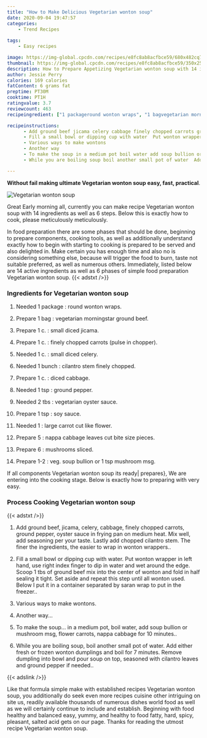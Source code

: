 ```yaml
---
title: "How to Make Delicious Vegetarian wonton soup"
date: 2020-09-04 19:47:57
categories:
    - Trend Recipes
    
tags:
    - Easy recipes

image: https://img-global.cpcdn.com/recipes/e8fc8ab8acfbce59/680x482cq70/vegetarian-wonton-soup-recipe-main-photo.jpg
thumbnail: https://img-global.cpcdn.com/recipes/e8fc8ab8acfbce59/350x250cq70/vegetarian-wonton-soup-recipe-main-photo.jpg
description: How to Prepare Appetizing Vegetarian wonton soup with 14 ingredients and 6 stages of easy cooking.
author: Jessie Perry
calories: 169 calories
fatContent: 6 grams fat
preptime: PT30M
cooktime: PT1H
ratingvalue: 3.7
reviewcount: 463
recipeingredient: ["1 packageround wonton wraps", "1 bagvegetarian morningstar ground beef", "1 c.small diced jicama", "1 c.finely chopped carrots pulse in chopper", "1 c.small diced celery", "1 bunchcilantro stem finely chopped", "1 c.diced cabbage", "1 tspground pepper", "2 tbsvegetarian oyster sauce", "1 tspsoy sauce", "1large carrot cut like flower", "5nappa cabbage leaves cut bite size pieces", "6mushrooms sliced", "1-2veg soup bullion or 1 tsp mushroom msg"]

recipeinstructions: 
      - Add ground beef jicama celery cabbage finely chopped carrots ground pepper oyster sauce in frying pan on medium heat Mix well  add seasoning per your taste Lastly add chopped cilantro stem The finer the ingredients  the easier to wrap in wonton wrappers 
      - Fill a small bowl or dipping cup with water  Put wonton wrapper in left hand use right index finger to dip in water and wet around the edge Scoop 1 tbs of ground beef mix into the center of wonton and fold in half sealing it tight Set aside and repeat this step until all wonton used Below I put it in a container separated by saran wrap to put in the freezer 
      - Various ways to make wontons 
      - Another way 
      - To make the soup in a medium pot boil water add soup bullion or mushroom msg flower carrots nappa cabbage for 10 minutes 
      - While you are boiling soup boil another small pot of water  Add either fresh or frozen wonton dumplings and boil for 7 minutes Remove dumpling into bowl and pour soup on top seasoned with cilantro leaves and ground pepper if needed

---
```




**Without fail making ultimate Vegetarian wonton soup easy, fast, practical**. 


![Vegetarian wonton soup](https://img-global.cpcdn.com/recipes/e8fc8ab8acfbce59/680x482cq70/vegetarian-wonton-soup-recipe-main-photo.jpg "Vegetarian wonton soup")




Great Early morning all, currently you can make recipe Vegetarian wonton soup with 14 ingredients as well as 6 steps. Below this is exactly how to cook, please meticulously meticulously.

In food preparation there are some phases that should be done, beginning to prepare components, cooking tools, as well as additionally understand exactly how to begin with starting to cooking is prepared to be served and also delighted in. Make certain you has enough time and also no is considering something else, because will trigger the food to burn, taste not suitable preferred, as well as numerous others. Immediately, listed below are 14 active ingredients as well as 6 phases of simple food preparation Vegetarian wonton soup.
{{< adstxt />}}

### Ingredients for Vegetarian wonton soup


1. Needed 1 package : round wonton wraps.

1. Prepare 1 bag : vegetarian morningstar ground beef.

1. Prepare 1 c. : small diced jicama.

1. Prepare 1 c. : finely chopped carrots (pulse in chopper).

1. Needed 1 c. : small diced celery.

1. Needed 1 bunch : cilantro stem finely chopped.

1. Prepare 1 c. : diced cabbage.

1. Needed 1 tsp : ground pepper.

1. Needed 2 tbs : vegetarian oyster sauce.

1. Prepare 1 tsp : soy sauce.

1. Needed 1 : large carrot cut like flower.

1. Prepare 5 : nappa cabbage leaves cut bite size pieces.

1. Prepare 6 : mushrooms sliced.

1. Prepare 1-2 : veg. soup bullion or 1 tsp mushroom msg.



If all components Vegetarian wonton soup its ready| prepares}, We are entering into the cooking stage. Below is exactly how to preparing with very easy.

### Process Cooking Vegetarian wonton soup

{{< adstxt />}}


1. Add ground beef, jicama, celery, cabbage, finely chopped carrots, ground pepper, oyster sauce in frying pan on medium heat. Mix well,  add seasoning per your taste. Lastly add chopped cilantro stem. The finer the ingredients,  the easier to wrap in wonton wrappers..



1. Fill a small bowl or dipping cup with water.  Put wonton wrapper in left hand, use right index finger to dip in water and wet around the edge. Scoop 1 tbs of ground beef mix into the center of wonton and fold in half sealing it tight. Set aside and repeat this step until all wonton used. Below I put it in a container separated by saran wrap to put in the freezer..



1. Various ways to make wontons.



1. Another way...



1. To make the soup... in a medium pot, boil water, add soup bullion or mushroom msg, flower carrots, nappa cabbage for 10 minutes..



1. While you are boiling soup, boil another small pot of water.  Add either fresh or frozen wonton dumplings and boil for 7 minutes. Remove dumpling into bowl and pour soup on top, seasoned with cilantro leaves and ground pepper if needed..





{{< adslink />}}

Like that formula simple make with established recipes Vegetarian wonton soup, you additionally do seek even more recipes cuisine other intriguing on site us, readily available thousands of numerous dishes world food as well as we will certainly continue to include and establish. Beginning with food healthy and balanced easy, yummy, and healthy to food fatty, hard, spicy, pleasant, salted acid gets on our page. Thanks for reading the utmost recipe Vegetarian wonton soup.
